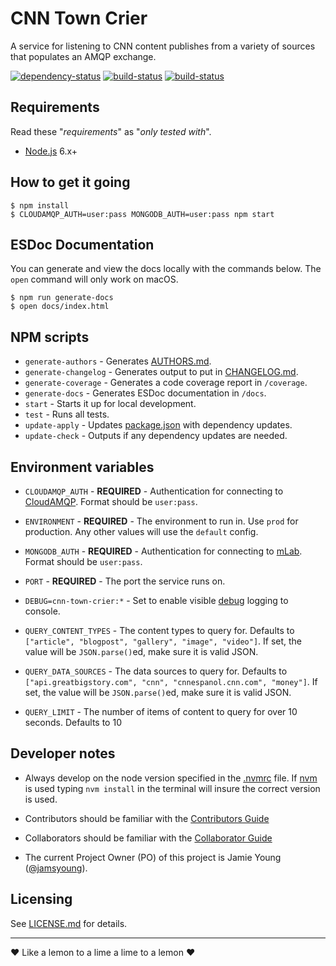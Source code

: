 # CNN Town Crier

A service for listening to CNN content publishes from a variety of sources that
populates an AMQP exchange.

[![dependency-status](https://gemnasium.com/cnnlabs/cnn-town-crier.svg)](https://gemnasium.com/cnnlabs/cnn-town-crier)
[![build-status](https://img.shields.io/travis/cnnlabs/cnn-town-crier/master.svg?style=flat-square&label=master)](https://travis-ci.org/cnnlabs/cnn-town-crier)
[![build-status](https://img.shields.io/travis/cnnlabs/cnn-town-crier/master.svg?style=flat-square&label=develop)](https://travis-ci.org/cnnlabs/cnn-town-crier)



## Requirements

Read these "_requirements_" as "_only tested with_".

- [Node.js](https://nodejs.org/) 6.x+



## How to get it going

```shell
$ npm install
$ CLOUDAMQP_AUTH=user:pass MONGODB_AUTH=user:pass npm start
```



## ESDoc Documentation

You can generate and view the docs locally with the commands below.  The `open`
command will only work on macOS.

```shell
$ npm run generate-docs
$ open docs/index.html
```



## NPM scripts

- `generate-authors` - Generates [AUTHORS.md](./AUTHORS.md).
- `generate-changelog` - Generates output to put in [CHANGELOG.md](./CHANGELOG.md).
- `generate-coverage` - Generates a code coverage report in `/coverage`.
- `generate-docs` - Generates ESDoc documentation in `/docs`.
- `start` - Starts it up for local development.
- `test` - Runs all tests.
- `update-apply` - Updates [package.json](./package.json) with dependency updates.
- `update-check` - Outputs if any dependency updates are needed.



## Environment variables

- `CLOUDAMQP_AUTH` - **REQUIRED** - Authentication for connecting to
[  CloudAMQP](https://www.cloudamqp.com).  Format should be `user:pass`.

- `ENVIRONMENT` - **REQUIRED** - The environment to run in.  Use `prod` for
  production.  Any other values will use the `default` config.

- `MONGODB_AUTH` - **REQUIRED** - Authentication for connecting to
  [mLab](https://mlab.com).  Format should be `user:pass`.

- `PORT` - **REQUIRED** - The port the service runs on.

- `DEBUG=cnn-town-crier:*` - Set to enable visible
  [debug](https://www.npmjs.com/package/debug) logging to console.

- `QUERY_CONTENT_TYPES` - The content types to query for.  Defaults to
  `["article", "blogpost", "gallery", "image", "video"]`.  If set, the value
  will be `JSON.parse()`ed, make sure it is valid JSON.

- `QUERY_DATA_SOURCES` - The data sources to query for.  Defaults to
  `["api.greatbigstory.com", "cnn", "cnnespanol.cnn.com", "money"]`. If set, the
  value will be `JSON.parse()`ed, make sure it is valid JSON.

- `QUERY_LIMIT` - The number of items of content to query for over 10 seconds.
  Defaults to 10



## Developer notes

- Always develop on the node version specified in the [.nvmrc](./.nvmrc) file.
  If [nvm](https://github.com/creationix/nvm) is used typing `nvm install`
  in the terminal will insure the correct version is used.

- Contributors should be familiar with the [Contributors Guide](https://github.com/cnnlabs/organization-docs/blob/master/CONTRIBUTING.md)

- Collaborators should be familiar with the [Collaborator Guide](https://github.com/cnnlabs/organization-docs/blob/master/COLLABORATOR_GUIDE.md)

- The current Project Owner (PO) of this project is Jamie Young
([@jamsyoung](https://github.com/jamsyoung/)).



## Licensing

See [LICENSE.md](./LICENSE.md) for details.


---
♥︎ Like a lemon to a lime a lime to a lemon ♥︎
